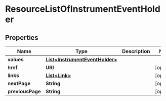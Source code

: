 

# ResourceListOfInstrumentEventHolder


## Properties

| Name | Type | Description | Notes |
|------------ | ------------- | ------------- | -------------|
|**values** | [**List&lt;InstrumentEventHolder&gt;**](InstrumentEventHolder.md) |  |  |
|**href** | **URI** |  |  [optional] |
|**links** | [**List&lt;Link&gt;**](Link.md) |  |  [optional] |
|**nextPage** | **String** |  |  [optional] |
|**previousPage** | **String** |  |  [optional] |



